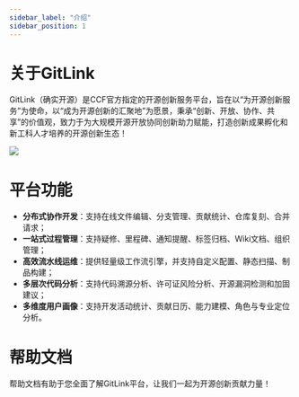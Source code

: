 ```yaml
---
sidebar_label: "介绍"
sidebar_position: 1
---
```


# 关于GitLink
GitLink（确实开源）是CCF官方指定的开源创新服务平台，旨在以“为开源创新服务”为使命，以“成为开源创新的汇聚地”为愿景，秉承“创新、开放、协作、共享”的价值观，致力于为大规模开源开放协同创新助力赋能，打造创新成果孵化和新工科人才培养的开源创新生态！

 ![](/img/ccf_gitlink.png)

# 平台功能

- **分布式协作开发**：支持在线文件编辑、分支管理、贡献统计、仓库复刻、合并请求；
- **一站式过程管理**：支持疑修、里程碑、通知提醒、标签归档、Wiki文档、组织管理；
- **高效流水线运维**：提供轻量级工作流引擎，并支持自定义配置、静态扫描、制品构建；
- **多层次代码分析**：支持代码溯源分析、许可证风险分析、开源漏洞检测和加固建议；
- **多维度用户画像**：支持开发活动统计、贡献日历、能力建模、角色与专业定位分析。

# 帮助文档
帮助文档有助于您全面了解GitLink平台，让我们一起为开源创新贡献力量！

